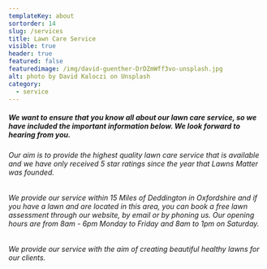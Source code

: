 ```yaml
---
templateKey: about
sortorder: 14
slug: /services
title: Lawn Care Service
visible: true
header: true
featured: false
featuredimage: /img/david-guenther-DrDZmWff3vo-unsplash.jpg
alt: photo by David Kaloczi on Unsplash
category:
  - service
---
```


##### We want to ensure that you know all about our lawn care service, so we have included the important information below. We look forward to hearing from you.

###### Our aim is to provide the highest quality lawn care service that is available and we have only received 5 star ratings since the year that Lawns Matter was founded.

###### We provide our service within 15 Miles of Deddington in Oxfordshire and if you have a lawn and are located in this area, you can book a free lawn assessment through our website, by email or by phoning us. Our opening hours are from 8am - 6pm Monday to Friday and 8am to 1pm on Saturday.

###### We provide our service with the aim of creating beautiful healthy lawns for our clients.
